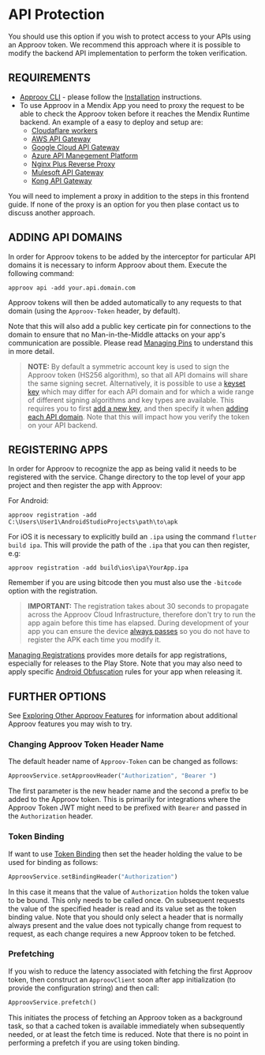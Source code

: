 # API Protection

You should use this option if you wish to protect access to your APIs using an Approov token. We recommend this approach where it is possible to modify the backend API implementation to perform the token verification. 


## REQUIREMENTS

* [Approov CLI](https://approov.io/docs/latest/approov-cli-tool-reference/) - please follow the [Installation](https://approov.io/docs/latest/approov-installation/) instructions.
* To use Approov in a Mendix App you need to proxy the request to be able to check the Approov token before it reaches the Mendix Runtime backend. An example of a easy to deploy and setup are:
    + [Cloudaflare workers](https://github.com/approov/quickstart-cloudflare_approov-worker)
    + [AWS API Gateway](https://github.com/approov/quickstart-aws-api-gateway-v2)
    + [Google Cloud API Gateway](https://github.com/approov/quickstart-google-cloud-api-gateway_cloud-run)
    + [Azure API Manegement Platform](https://github.com/approov/quickstart-azure-api-management)
    + [Nginx Plus Reverse Proxy](https://github.com/approov/quickstart-nginx-plus_approov-dynamic-module)
    + [Mulesoft API Gateway](https://github.com/approov/quickstart-mulesoft-api-gateway)
    + [Kong API Gateway](https://github.com/approov/quickstart-kong_approov-plugin)


You will need to implement a proxy in addition to the steps in this frontend guide. If none of the proxy is an option for you then plase contact us to discuss another approach.


## ADDING API DOMAINS

In order for Approov tokens to be added by the interceptor for particular API domains it is necessary to inform Approov about them. Execute the following command:

```
approov api -add your.api.domain.com
```

Approov tokens will then be added automatically to any requests to that domain (using the `Approov-Token` header, by default).

Note that this will also add a public key certicate pin for connections to the domain to ensure that no Man-in-the-Middle attacks on your app's communication are possible. Please read [Managing Pins](https://approov.io/docs/latest/approov-usage-documentation/#public-key-pinning-configuration) to understand this in more detail.

> **NOTE:** By default a symmetric account key is used to sign the Approov token (HS256 algorithm), so that all API domains will share the same signing secret. Alternatively, it is possible to use a [keyset key](https://approov.io/docs/latest/approov-usage-documentation/#managing-key-sets) which may differ for each API domain and for which a wide range of different signing algorithms and key types are available. This requires you to first [add a new key](https://approov.io/docs/latest/approov-usage-documentation/#adding-a-new-key), and then specify it when [adding each API domain](https://approov.io/docs/latest/approov-usage-documentation/#keyset-key-api-addition). Note that this will impact how you verify the token on your API backend.


## REGISTERING APPS

In order for Approov to recognize the app as being valid it needs to be registered with the service. Change directory to the top level of your app project and then register the app with Approov:

For Android:

```
approov registration -add C:\Users\User1\AndroidStudioProjects\path\to\apk
```

For iOS it is necessary to explicitly build an `.ipa` using the command `flutter build ipa`. This will provide the path of the `.ipa` that you can then register, e.g:

```
approov registration -add build\ios\ipa\YourApp.ipa
```

Remember if you are using bitcode then you must also use the `-bitcode` option with the registration.

> **IMPORTANT:** The registration takes about 30 seconds to propagate across the Approov Cloud Infrastructure, therefore don't try to run the app again before this time has elapsed. During development of your app you can ensure the device [always passes](https://approov.io/docs/latest/approov-usage-documentation/#adding-a-device-security-policy) so you do not have to register the APK each time you modify it.

[Managing Registrations](https://approov.io/docs/latest/approov-usage-documentation/#managing-registrations) provides more details for app registrations, especially for releases to the Play Store. Note that you may also need to apply specific [Android Obfuscation](https://approov.io/docs/latest/approov-usage-documentation/#android-obfuscation) rules for your app when releasing it.


## FURTHER OPTIONS

See [Exploring Other Approov Features](https://approov.io/docs/latest/approov-usage-documentation/#exploring-other-approov-features) for information about additional Approov features you may wish to try.

### Changing Approov Token Header Name

The default header name of `Approov-Token` can be changed as follows:

```Dart
ApproovService.setApproovHeader("Authorization", "Bearer ")
```

The first parameter is the new header name and the second a prefix to be added to the Approov token. This is primarily for integrations where the Approov Token JWT might need to be prefixed with `Bearer` and passed in the `Authorization` header.

### Token Binding

If want to use [Token Binding](https://approov.io/docs/latest/approov-usage-documentation/#token-binding) then set the header holding the value to be used for binding as follows:

```Dart
ApproovService.setBindingHeader("Authorization")
```

In this case it means that the value of `Authorization` holds the token value to be bound. This only needs to be called once. On subsequent requests the value of the specified header is read and its value set as the token binding value. Note that you should only select a header that is normally always present and the value does not typically change from request to request, as each change requires a new Approov token to be fetched.

### Prefetching

If you wish to reduce the latency associated with fetching the first Approov token, then construct an `ApproovClient` soon after app initialization (to provide the configuration string) and then call:

```Dart
ApproovService.prefetch()
```

This initiates the process of fetching an Approov token as a background task, so that a cached token is available immediately when subsequently needed, or at least the fetch time is reduced. Note that there is no point in performing a prefetch if you are using token binding.

